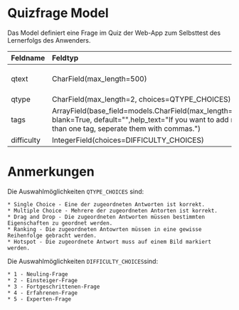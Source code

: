# Quizfrage Model

Das Model definiert eine Frage im Quiz der Web-App zum Selbsttest des Lernerfolgs des Anwenders.

| Feldname | Feldtyp | Nutzung |
| :--- | :--- | :--- |
| qtext | CharField(max_length=500) | Speichert den Fragetext |
| qtype | CharField(max_length=2, choices=QTYPE_CHOICES) |  |
| tags | ArrayField(base_field=models.CharField(max_length=200), blank=True, default="",help_text="If you want to add more than one tag, seperate them with commas.") |  |
| difficulty | IntegerField(choices=DIFFICULTY_CHOICES) |  |



# Anmerkungen

Die Auswahlmöglichkeiten `QTYPE_CHOICES` sind:

    * Single Choice - Eine der zugeordneten Antworten ist korrekt.
    * Multiple Choice - Mehrere der zugeordneten Antorten ist korrekt.
    * Drag and Drop - Die zugeordneten Antworten müssen bestimmten Eigenschaften zu geordnet werden.
    * Ranking - Die zugeordneten Antowrten müssen in eine gewisse Reihenfolge gebracht werden.
    * Hotspot - Die zugeordnete Antwort muss auf einem Bild markiert werden.

Die Auswahlmöglichkeiten `DIFFICULTY_CHOICES`sind:

    * 1 - Neuling-Frage
    * 2 - Einsteiger-Frage
    * 3 - Fortgeschrittenen-Frage
    * 4 - Erfahrenen-Frage
    * 5 - Experten-Frage
